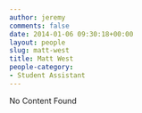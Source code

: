 ```yaml
---
author: jeremy
comments: false
date: 2014-01-06 09:30:18+00:00
layout: people
slug: matt-west
title: Matt West
people-category:
- Student Assistant
---
```


No Content Found
